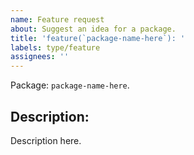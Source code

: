 ```yaml
---
name: Feature request
about: Suggest an idea for a package.
title: 'feature(`package-name-here`): '
labels: type/feature
assignees: ''
---
```


Package: `package-name-here`.

## Description:

Description here.
